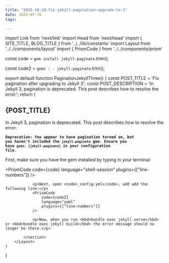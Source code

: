 ```yaml
---
title: "2015-10-28-fix-jekyll-pagination-upgrade-to-3"
date: 2025-07-10
tags:

---
```


import Link from 'next/link'
import Head from 'next/head'
import { SITE_TITLE, BLOG_TITLE } from '../../lib/constants'
import Layout from '../../components/layout'
import { PrismCode } from '../../components/prism'

const code = `
gem install jekyll-paginate
`.trim();

const code2 = `
gems :
    - jekyll-paginate
`.trim();

export default function PaginationJekyllThree() {
    const POST_TITLE = 'Fix pagination after upgrading to Jekyll 3';
    const POST_DESCRIPTION = 'In Jekyll 3, pagination is deprecated. This post describes how to resolve the error.';
    return (
        <Layout>
            <Head>
                <title>{POST_TITLE} - {SITE_TITLE}</title>
                <meta name="description" content={POST_DESCRIPTION} />
            </Head>
            <section aria-labelledby="main-content">
                <h1 id="main-content">{POST_TITLE}</h1>
                <p>In Jekyll 3, pagination is deprecated. This post describes how to resolve the error:</p>
                <code>**Deprecation: You appear to have pagination turned on, but you haven&apos;t included the `jekyll-paginate` gem. Ensure you have `gems: [jekyll-paginate]` in your configuration file**.</code>
                <p>First, make sure you have the gem installed by typing in your terminal:</p>
                <PrismCode
                    code={code}
                    language="shell-session"
                    plugins={["line-numbers"]}
                />

                <p>Next, open <code>_config.yml</code>, add add the following line:</p>
                <PrismCode
                    code={code2}
                    language="yaml"
                    plugins={["line-numbers"]}
                />

                <p>Now, when you run <kbd>bundle exec jekyll serve</kbd> or <kbd>bundle exec jekyll build</kbd> the error message should no longer be there.</p>

            </section>
        </Layout>
    )
}

